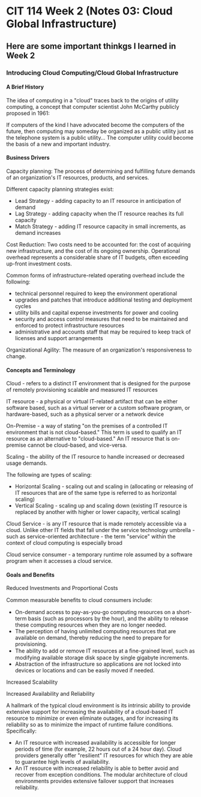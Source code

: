 # CIT 114 Week 2 (Notes 03: Cloud Global Infrastructure)
## Here are some important thinkgs I learned in Week 2
### Introducing Cloud Computing/Cloud Global Infrastructure

#### A Brief History
The idea of computing in a "cloud" traces back to the origins of utility computing, a concept that computer scientist John McCarthy publicly proposed in 1961:

If computers of the kind I have advocated become the computers of the future, then computing may someday be organized as a public utility just as the telephone
system is a public utility... The computer utility could become the basis of a new and important industry.

#### Business Drivers
Capacity planning:
The process of determining and fulfilling future demands of an organization's IT resources, products, and services.

Different capacity planning strategies exist:
  * Lead Strategy - adding capacity to an IT resource in anticipation of demand
  * Lag Strategy - adding capacity when the IT resource reaches its full capacity
  * Match Strategy - adding IT resource capacity in small increments, as demand increases

Cost Reduction:
Two costs need to be accounted for: the cost of acquiring new infrastructure, and the cost of its ongoing ownership. Operational overhead represents a considerable share of IT budgets, often exceeding up-front investment costs.

Common forms of infrastructure-related operating overhead include the following:
  * technical personnel required to keep the environment operational
  * upgrades and patches that introduce additional testing and deployment cycles
  * utility bills and capital expense investments for power and cooling
  * security and access control measures that need to be maintained and enforced to protect infrastructure resources
  * administrative and accounts staff that may be required to keep track of licenses and support arrangements

Organizational Agility:
The measure of an organization's responsiveness to change.

#### Concepts and Terminology
Cloud - refers to a distinct IT environment that is designed for the purpose of remotely provisioning scalable and measured IT resources

IT resource - a physical or virtual IT-related artifact that can be either software based, such as a virtual server or a custom software program, or hardware-based, such as a physical server or a network device

On-Premise - a way of stating "on the premises of a controlled IT environment that is not cloud-based." This term is used to qualify an IT resource as an alternative to "cloud-based." An IT resource that is on-premise cannot be cloud-based, and vice-versa.

Scaling - the ability of the IT resource to handle increased or decreased usage demands.

The following are types of scaling:
  * Horizontal Scaling - scaling out and scaling in (allocating or releasing of IT resources that are of the same type is referred to as horizontal scaling)
  * Vertical Scaling - scaling up and scaling down (existing IT resource is replaced by another with higher or lower capacity, vertical scaling)

Cloud Service - is any IT resource that is made remotely accessible via a cloud. Unlike other IT fields that fall under the service technology umbrella - such as service-oriented architecture - the term "service" within the context of cloud computing is especially broad

Cloud service consumer - a temporary runtime role assumed by a software program when it accesses a cloud service.

#### Goals and Benefits

Reduced Investments and Proportional Costs

Common measurable beneﬁts to cloud consumers include:
  * On-demand access to pay-as-you-go computing resources on a short-term basis (such as processors by the hour), and the ability to release these computing resources when they are no longer needed.
  * The perception of having unlimited computing resources that are available on demand, thereby reducing the need to prepare for provisioning.
  * The ability to add or remove IT resources at a ﬁne-grained level, such as modifying available storage disk space by single gigabyte increments.
  * Abstraction of the infrastructure so applications are not locked into devices or locations and can be easily moved if needed.

Increased Scalability

Increased Availability and Reliability

A hallmark of the typical cloud environment is its intrinsic ability to provide extensive support for increasing the availability of a cloud-based IT resource to minimize or even eliminate outages, and for increasing its reliability so as to minimize the impact of runtime failure conditions.
Specifically:
  * An IT resource with increased availability is accessible for longer periods of time (for example, 22 hours out of a 24 hour day). Cloud providers generally offer "resilient" IT resources for which they are able to guarantee high levels of availability.
  * An IT resource with increased reliability is able to better avoid and recover from exception conditions. The modular architecture of cloud environments provides extensive failover support that increases reliability.









